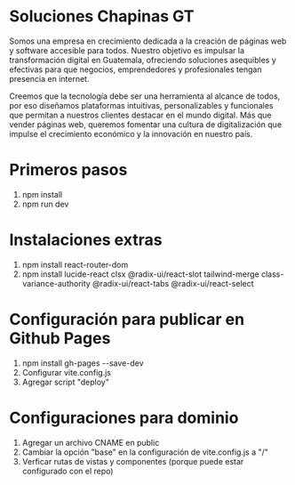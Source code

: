 # Soluciones Chapinas GT
Somos una empresa en crecimiento dedicada a la creación de páginas web y software accesible para todos. Nuestro objetivo es impulsar la transformación digital en Guatemala, ofreciendo soluciones asequibles y efectivas para que negocios, emprendedores y profesionales tengan presencia en internet.

Creemos que la tecnología debe ser una herramienta al alcance de todos, por eso diseñamos plataformas intuitivas, personalizables y funcionales que permitan a nuestros clientes destacar en el mundo digital. Más que vender páginas web, queremos fomentar una cultura de digitalización que impulse el crecimiento económico y la innovación en nuestro país.


# Primeros pasos
1. npm install
2. npm run dev

# Instalaciones extras
1. npm install react-router-dom
2. npm install lucide-react clsx @radix-ui/react-slot tailwind-merge class-variance-authority @radix-ui/react-tabs @radix-ui/react-select

# Configuración para publicar en Github Pages
1. npm install gh-pages --save-dev
2. Configurar vite.config.js
3. Agregar script "deploy" 

# Configuraciones para dominio
1. Agregar un archivo CNAME en public
2. Cambiar la opción "base" en la configuración de vite.config.js a "/"
3. Verficar rutas de vistas y componentes (porque puede estar configurado con el repo)